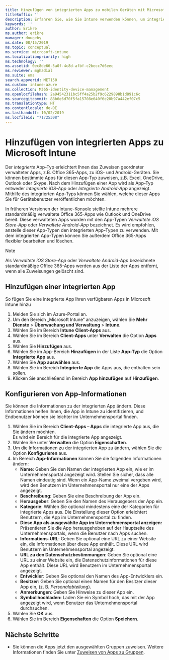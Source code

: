 ```yaml
---
title: Hinzufügen von integrierten Apps zu mobilen Geräten mit Microsoft Intune
titleSuffix: ''
description: Erfahren Sie, wie Sie Intune verwenden können, um integrierte Apps einfacher auf mobilen Geräten installieren zu können.
keywords: ''
author: Erikre
ms.author: erikre
manager: dougeby
ms.date: 08/15/2019
ms.topic: conceptual
ms.service: microsoft-intune
ms.localizationpriority: high
ms.technology: ''
ms.assetid: 0ec8de66-5a0f-4c8d-afbf-c2becc7d6eec
ms.reviewer: mghadial
ms.suite: ems
search.appverid: MET150
ms.custom: intune-azure
ms.collection: M365-identity-device-management
ms.openlocfilehash: 2a94542311bc5ff4a25b2f9c6229898b1d891c6c
ms.sourcegitcommit: 88b6e6d70f5fa15708e640f6e20b97a442ef07c5
ms.translationtype: HT
ms.contentlocale: de-DE
ms.lasthandoff: 10/02/2019
ms.locfileid: "71725308"
---
```

# <a name="add-built-in-apps-to-microsoft-intune"></a>Hinzufügen von integrierten Apps zu Microsoft Intune

Der *integrierte* App-Typ erleichtert Ihnen das Zuweisen geordneter verwalteter Apps, z.B. Office 365-Apps, zu iOS- und Android-Geräten. Sie können bestimmte Apps für diesen App-Typ zuweisen, z.B. Excel, OneDrive, Outlook oder Skype. Nach dem Hinzufügen einer App wird als App-Typ entweder *Integrierte iOS-App* oder *Integrierte Android-App* angezeigt. Mithilfe des integrierten App-Typs können Sie wählen, welche dieser Apps Sie für Gerätebenutzer veröffentlichen möchten.

In früheren Versionen der Intune-Konsole stellte Intune mehrere standardmäßig verwaltete Office 365-Apps wie Outlook und OneDrive bereit. Diese verwalteten Apps wurden mit den App-Typen *Verwaltete iOS Store-App* oder *Verwaltete Android-App* bezeichnet. Es wird empfohlen, anstelle dieser App-Typen den integrierten App-Typen zu verwenden. Mit dem integrierten App-Typen können Sie außerdem Office 365-Apps flexibler bearbeiten und löschen.

>[!NOTE]
>Als *Verwaltete iOS Store-App* oder *Verwaltete Android-App* bezeichnete standardmäßige Office 365-Apps werden aus der Liste der Apps entfernt, wenn alle Zuweisungen gelöscht sind.

## <a name="add-a-built-in-app"></a>Hinzufügen einer integrierten App

So fügen Sie eine integrierte App Ihren verfügbaren Apps in Microsoft Intune hinzu
1. Melden Sie sich im Azure-Portal an.
2. Um den Bereich „Microsoft Intune“ anzuzeigen, wählen Sie **Mehr Dienste** > **Überwachung und Verwaltung** > **Intune**.
3. Wählen Sie im Bereich **Intune** **Client-Apps** aus.
4. Wählen Sie im Bereich **Client-Apps** unter **Verwalten** die Option **Apps** aus.
5. Wählen Sie **Hinzufügen** aus.
6. Wählen Sie im App-Bereich **Hinzufügen** in der Liste **App-Typ** die Option **Integrierte App** aus.
7. Wählen Sie **App auswählen** aus.
8. Wählen Sie im Bereich **Integrierte App** die Apps aus, die enthalten sein sollen.
9. Klicken Sie anschließend im Bereich **App hinzufügen** auf **Hinzufügen**.


## <a name="configure-app-information"></a>Konfigurieren von App-Informationen

Sie können die Informationen zu der integrierten App ändern. Diese Informationen helfen Ihnen, die App in Intune zu identifizieren, und Endbenutzer können sie leichter im Unternehmensportal finden.
1. Wählen Sie im Bereich **Client-Apps – Apps** die integrierte App aus, die Sie ändern möchten.  
    Es wird ein Bereich für die integrierte App angezeigt.
2. Wählen Sie unter **Verwalten** die Option **Eigenschaften**.
3. Um die Informationen zu der integrierten App zu ändern, wählen Sie die Option **Konfigurieren** aus.
4. Im Bereich **App-Informationen** können Sie die folgenden Informationen ändern:
    - **Name**: Geben Sie den Namen der integrierten App ein, wie er im Unternehmensportal angezeigt wird. Stellen Sie sicher, dass alle Namen eindeutig sind. Wenn ein App-Name zweimal vergeben wird, wird den Benutzern im Unternehmensportal nur eine der Apps angezeigt.
    - **Beschreibung**: Geben Sie eine Beschreibung der App ein. 
    - **Herausgeber**: Geben Sie den Namen des Herausgebers der App ein.
    - **Kategorie**: Wählen Sie optional mindestens eine der Kategorien für integrierte Apps aus. Die Einstellung dieser Option erleichtert Benutzern, die App im Unternehmensportal zu finden.
    - **Diese App als ausgewählte App im Unternehmensportal anzeigen:** Präsentieren Sie die App herausgehoben auf der Hauptseite des Unternehmensportals, wenn die Benutzer nach Apps suchen.
    - **Informations-URL**: Geben Sie optional eine URL zu einer Website ein, die Informationen über diese App enthält. Diese URL wird Benutzern im Unternehmensportal angezeigt.
    - **URL zu den Datenschutzbestimmungen**: Geben Sie optional eine URL zu einer Website ein, die Datenschutzinformationen für diese App enthält. Diese URL wird Benutzern im Unternehmensportal angezeigt.
    - **Entwickler**: Geben Sie optional den Namen des App-Entwicklers ein.
    - **Besitzer**: Geben Sie optional einen Namen für den Besitzer dieser App ein, (z. B. *Personalabteilung*).
    - **Anmerkungen**: Geben Sie Hinweise zu dieser App ein.
    - **Symbol hochladen:** Laden Sie ein Symbol hoch, das mit der App angezeigt wird, wenn Benutzer das Unternehmensportal durchsuchen.
4. Wählen Sie **OK** aus.
5. Wählen Sie im Bereich **Eigenschaften** die Option **Speichern**.

## <a name="next-steps"></a>Nächste Schritte

- Sie können die Apps jetzt den ausgewählten Gruppen zuweisen. Weitere Informationen finden Sie unter [Zuweisen von Apps zu Gruppen](apps-deploy.md).
